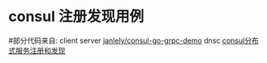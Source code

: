 # consul 注册发现用例



#部分代码来自:
client server
[janlely/consul-go-grpc-demo](https://github.com/janlely/consul-go-grpc-demo)
dnsc
[consul分布式服务注册和发现](https://blog.51cto.com/tianshili/1758566)
